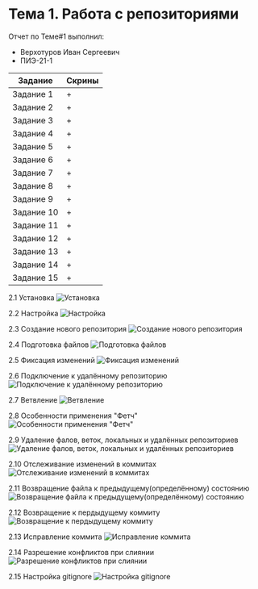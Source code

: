 # Тема 1. Работа с репозиториями
Отчет по Теме#1 выполнил:
- Верхотуров Иван Сергеевич
- ПИЭ-21-1
  
| Задание | Скрины |
| ------ | ------ |
| Задание 1 | + | 
| Задание 2 | + |
| Задание 3 | + | 
| Задание 4 | + | 
| Задание 5 | + |
| Задание 6 | + |
| Задание 7 | + |
| Задание 8 | + |
| Задание 9 | + |
| Задание 10 | + |
| Задание 11 | + |
| Задание 12 | + |
| Задание 13 | + |
| Задание 14 | + |
| Задание 15 | + |

2.1 Установка
![Установка](https://github.com/d1VaN47/Software_Engineering/blob/%D0%A2%D0%B5%D0%BC%D0%B0_1/pic./1.png)

2.2 Настройка
![Настройка](https://github.com/d1VaN47/Software_Engineering/blob/%D0%A2%D0%B5%D0%BC%D0%B0_1/pic./2.png)

2.3 Создание нового репозитория
![Создание нового репозитория](https://github.com/d1VaN47/Software_Engineering/blob/%D0%A2%D0%B5%D0%BC%D0%B0_1/pic./3.png)

2.4 Подготовка файлов
![Подготовка файлов](https://github.com/d1VaN47/Software_Engineering/blob/%D0%A2%D0%B5%D0%BC%D0%B0_1/pic./4.jpg)

2.5 Фиксация изменений
![Фиксация изменений](https://github.com/d1VaN47/Software_Engineering/blob/%D0%A2%D0%B5%D0%BC%D0%B0_1/pic./5.jpg)

2.6 Подключение к удалённому репозиторию
![Подключение к удалённому репозиторию](https://github.com/d1VaN47/Software_Engineering/blob/%D0%A2%D0%B5%D0%BC%D0%B0_1/pic./6.jpg)

2.7 Ветвление
![Ветвление](https://github.com/d1VaN47/Software_Engineering/blob/%D0%A2%D0%B5%D0%BC%D0%B0_1/pic./7.jpg)

2.8 Особенности применения "Фетч"
![Особенности применения "Фетч"](https://github.com/d1VaN47/Software_Engineering/blob/%D0%A2%D0%B5%D0%BC%D0%B0_1/pic./8.jpg)

2.9 Удаление фалов, веток, локальных и удалённых репозиториев
![Удаление фалов, веток, локальных и удалённых репозиториев](https://github.com/d1VaN47/Software_Engineering/blob/%D0%A2%D0%B5%D0%BC%D0%B0_1/pic./9.jpg)

2.10 Отслеживание изменений в коммитах
![Отслеживание изменений в коммитах](https://github.com/d1VaN47/Software_Engineering/blob/%D0%A2%D0%B5%D0%BC%D0%B0_1/pic./10.jpg)

2.11 Возвращение файла к предыдущему(определённому) состоянию
![Возвращение файла к предыдущему(определённому) состоянию](https://github.com/d1VaN47/Software_Engineering/blob/%D0%A2%D0%B5%D0%BC%D0%B0_1/pic./11.jpg)

2.12 Возвращение к пердыдущему коммиту
![Возвращение к пердыдущему коммиту](https://github.com/d1VaN47/Software_Engineering/blob/%D0%A2%D0%B5%D0%BC%D0%B0_1/pic./12.jpg)

2.13 Исправление коммита
![Исправление коммита](https://github.com/d1VaN47/Software_Engineering/blob/%D0%A2%D0%B5%D0%BC%D0%B0_1/pic./13.jpg)

2.14 Разрешение конфликтов при слиянии
![Разрешение конфликтов при слиянии](https://github.com/d1VaN47/Software_Engineering/blob/%D0%A2%D0%B5%D0%BC%D0%B0_1/pic./14.jpg)

2.15 Настройка gitignore
![Настройка gitignore](https://github.com/d1VaN47/Software_Engineering/blob/%D0%A2%D0%B5%D0%BC%D0%B0_1/pic./15.jpg)
